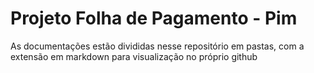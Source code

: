 # Projeto Folha de Pagamento - Pim

As documentações estão divididas nesse repositório em pastas, com a extensão em markdown para visualização no próprio github
